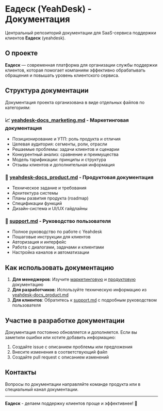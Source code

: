 # Еадеск (YeahDesk) - Документация

Центральный репозиторий документации для SaaS-сервиса поддержки клиентов **Еадеск** (yeahdesk).

## О проекте

**Еадеск** — современная платформа для организации службы поддержки клиентов, которая помогает компаниям эффективно обрабатывать обращения и повышать уровень клиентского сервиса.

## Структура документации

Документация проекта организована в виде отдельных файлов по категориям:

### 📈 [yeahdesk-docs_marketing.md](yeahdesk-docs_marketing.md) - Маркетинговая документация
- Позиционирование и УТП: роль продукта и отличия
- Целевая аудитория: сегменты, роли, отрасли
- Решаемые проблемы: задачи клиентов и сценарии
- Конкурентный анализ: сравнение и преимущества
- Модель тарификации: принципы и структура
- Отзывы клиентов и дополнительная информация

### 🚀 [yeahdesk-docs_product.md](yeahdesk-docs_yeahdesk-docs_product.md) - Продуктовая документация
- Техническое задание и требования
- Архитектура системы
- Планы развития продукта (roadmap)
- Спецификации функций
- Дизайн-система и UI/UX гайдлайны

### 📖 [support.md](support.md) - Руководство пользователя
- Полное руководство по работе с Yeahdesk
- Пошаговые инструкции для клиентов
- Авторизация и интерфейс
- Работа с диалогами, задачами и клиентами
- Настройка каналов и автоматизации

## Как использовать документацию

1. **Для менеджеров**: Изучите [маркетинговую](yeahdesk-docs_marketing.md) и [продуктовую](yeahdesk-docs_yeahdesk-docs_product.md) документацию
2. **Для разработчиков**: Используйте техническую информацию из [yeahdesk-docs_product.md](yeahdesk-docs_yeahdesk-docs_product.md)
3. **Для клиентов**: Обратитесь к [support.md](support.md) с подробным руководством пользователя

## Участие в разработке документации

Документация постоянно обновляется и дополняется. Если вы заметили ошибки или хотите добавить информацию:

1. Создайте issue с описанием проблемы или предложения
2. Внесите изменения в соответствующий файл
3. Создайте pull request с описанием изменений

## Контакты

Вопросы по документации направляйте команде продукта или в специальный канал документации.

---

**Еадеск** - делаем поддержку клиентов проще и эффективнее! 🎯
